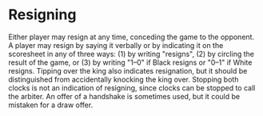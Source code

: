 # Resigning

Either player may resign at any time, conceding the game to the opponent. 
A player may resign by saying it verbally or by indicating it on the scoresheet 
in any of three ways: (1) by writing "resigns", (2) by circling the result of the game, 
or (3) by writing "1–0" if Black resigns or "0–1" if White resigns. 
Tipping over the king also indicates resignation, but it should be distinguished 
from accidentally knocking the king over. Stopping both clocks is not an indication 
of resigning, since clocks can be stopped to call the arbiter. An offer of a 
handshake is sometimes used, but it could be mistaken for a draw offer.
